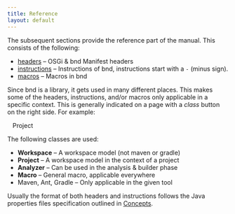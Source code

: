 ```yaml
---
title: Reference
layout: default
---
```


The subsequent sections provide the reference part of the manual. This consists of the following:

* [headers](800-headers.html) – OSGi & bnd Manifest headers
* [instructions](820-instructions.html) – Instructions of bnd, instructions start with a `-` (minus sign).
* [macros](850-macros.html) – Macros in bnd

Since bnd is a library, it gets used in many different places. This makes some of the headers, instructions, and/or
macros only applicable in a specific context. This is generally indicated on a page with a _class_ button on the right
side. For example:

<div class="pageclass" style="float:none;margin:12px">
Project
</div>

The following classes are used:

* **Workspace** – A workspace model (not maven or gradle)
* **Project** – A workspace model in the context of a project
* **Analyzer** – Can be used in the analysis & builder phase
* **Macro** – General macro, applicable everywhere
* Maven, Ant, Gradle – Only applicable in the given tool

Usually the format of both headers and instructions follows the Java properties files specification outlined in [Concepts](130-concepts.html).